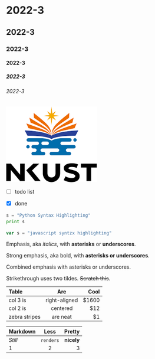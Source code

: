 # 2022-3
## 2022-3
### 2022-3
#### 2022-3
##### 2022-3
###### 2022-3


![](nkust.png)

- [ ] todo list
- [x] done


```python
s = "Python Syntax Highlighting"
print s
```

```javascript
var s = "javascript syntzx highlighting"
```
Emphasis, aka *italics*, with **asterisks** or **underscores**.

Strong emphasis, aka bold, with **asterisks or underscores**.

Combined emphasis with asterisks or underscores.

Strikethrough uses two tildes. ~~Scratch this~~.




| Table | Are | Cool |
| :---- | :--: | ---: |
| col 3 is | right-aligned | $1600 |
| col 2 is | centered | $12 |
| zebra stripes | are neat | $1 |


| Markdown | Less | Pretty |
| :---- | :--: | ---: |
| *Still* | `renders` | **nicely** |
| 1 | 2 | 3 |
